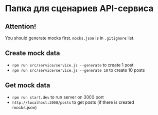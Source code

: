 # Папка для сценариев API-сервиса

## Attention!
You should generate mocks first. `mocks.json` is in `.gitignore` list.

## Create mock data
- `npm run src/service/service.js --generate` to create 1 post
- `npm run src/service/service.js --generate 10` to create 10 posts

## Get mock data
- `npm run start.dev` to run server on 3000 port
- `http://localhost:3000/posts` to get posts (if there is created mocks.json)